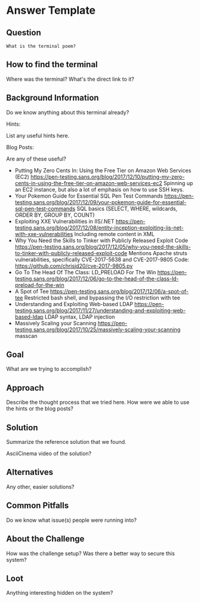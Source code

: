 Answer Template
===============

Question
--------

```
What is the terminal poem?
```

How to find the terminal
------------------------

Where was the terminal? What's the direct link to it?

Background Information
----------------------

Do we know anything about this terminal already?

Hints:

List any useful hints here.

Blog Posts:

Are any of these useful?

* Putting My Zero Cents In: Using the Free Tier on Amazon Web Services (EC2)
   https://pen-testing.sans.org/blog/2017/12/10/putting-my-zero-cents-in-using-the-free-tier-on-amazon-web-services-ec2
   Spinning up an EC2 instance, but also a lot of emphasis on how to use SSH keys.
* Your Pokemon Guide for Essential SQL Pen Test Commands
   https://pen-testing.sans.org/blog/2017/12/09/your-pokemon-guide-for-essential-sql-pen-test-commands
   SQL basics (SELECT, WHERE, wildcards, ORDER BY, GROUP BY, COUNT)
* Exploiting XXE Vulnerabilities in IIS/.NET
   https://pen-testing.sans.org/blog/2017/12/08/entity-inception-exploiting-iis-net-with-xxe-vulnerabilities
   Including remote content in XML
* Why You Need the Skills to Tinker with Publicly Released Exploit Code
   https://pen-testing.sans.org/blog/2017/12/05/why-you-need-the-skills-to-tinker-with-publicly-released-exploit-code
   Mentions Apache struts vulnerabilities, specifically CVE-2017-5638 and CVE-2017-9805
   Code: https://github.com/chrisjd20/cve-2017-9805.py
* Go To The Head Of The Class: LD_PRELOAD For The Win
   https://pen-testing.sans.org/blog/2017/12/06/go-to-the-head-of-the-class-ld-preload-for-the-win
* A Spot of Tee
   https://pen-testing.sans.org/blog/2017/12/06/a-spot-of-tee
   Restricted bash shell, and bypassing the I/O restriction with tee
* Understanding and Exploiting Web-based LDAP
   https://pen-testing.sans.org/blog/2017/11/27/understanding-and-exploiting-web-based-ldap
   LDAP syntax, LDAP injection
* Massively Scaling your Scanning
   https://pen-testing.sans.org/blog/2017/10/25/massively-scaling-your-scanning
   masscan

Goal
----

What are we trying to accomplish?

Approach
--------

Describe the thought process that we tried here. How were we able to use the hints or the blog posts?

Solution
--------

Summarize the reference solution that we found.

AsciiCinema video of the solution?

Alternatives
------------

Any other, easier solutions?

Common Pitfalls
---------------

Do we know what issue(s) people were running into?

About the Challenge
-------------------

How was the challenge setup? Was there a better way to secure this system?

Loot
----

Anything interesting hidden on the system?

